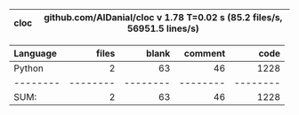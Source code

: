 cloc|github.com/AlDanial/cloc v 1.78  T=0.02 s (85.2 files/s, 56951.5 lines/s)
--- | ---

Language|files|blank|comment|code
:-------|-------:|-------:|-------:|-------:
Python|2|63|46|1228
--------|--------|--------|--------|--------
SUM:|2|63|46|1228

